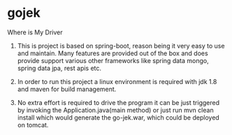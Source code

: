 # gojek

Where is My Driver

1. This is project is based on spring-boot, reason being it very easy to use and maintain. Many features are provided out of the box and does provide support various other frameworks like spring data mongo, spring data jpa, rest apis etc.

2. In order to run this project a linux environment is required with jdk 1.8 and maven for build management.

3. No extra effort is required to drive the program it can be just triggered by invoking the Application.java(main method)
   or just run mvn clean install which would generate the go-jek.war, which could be deployed on tomcat.
